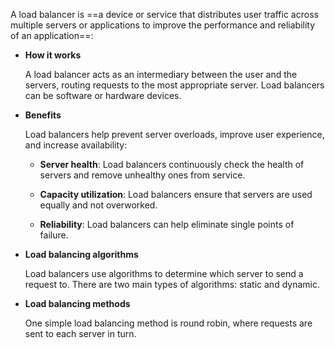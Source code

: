
A load balancer is ==a device or service that distributes user traffic across multiple servers or applications to improve the performance and reliability of an application==: 

- **How it works**
    
    A load balancer acts as an intermediary between the user and the servers, routing requests to the most appropriate server. Load balancers can be software or hardware devices. 
    
- **Benefits**
    
    Load balancers help prevent server overloads, improve user experience, and increase availability: 
    
    - **Server health**: Load balancers continuously check the health of servers and remove unhealthy ones from service. 
        
    - **Capacity utilization**: Load balancers ensure that servers are used equally and not overworked. 
        
    - **Reliability**: Load balancers can help eliminate single points of failure. 
        
    
- **Load balancing algorithms**
    
    Load balancers use algorithms to determine which server to send a request to. There are two main types of algorithms: static and dynamic. 
    
- **Load balancing methods**
    
    One simple load balancing method is round robin, where requests are sent to each server in turn.